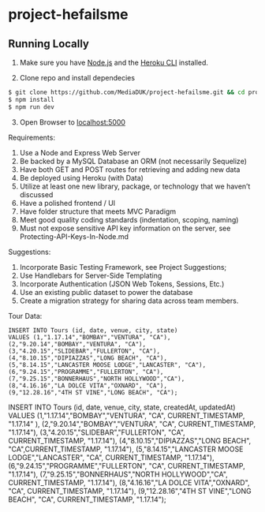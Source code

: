 # project-hefailsme

## Running Locally

1. Make sure you have [Node.js](http://nodejs.org/) and the [Heroku CLI](https://cli.heroku.com/) installed.

2. Clone repo and install dependecies

```sh
$ git clone https://github.com/MediaDUK/project-hefailsme.git && cd project-hefailsme
$ npm install
$ npm run dev
```

3. Open Browser to [localhost:5000](http://localhost:5000/)

Requirements:

1. Use a Node and Express Web Server
2. Be backed by a MySQL Database an ORM (not necessarily Sequelize)
3. Have both GET and POST routes for retrieving and adding new data
4. Be deployed using Heroku (with Data)
5. Utilize at least one new library, package, or technology that we haven’t discussed
6. Have a polished frontend / UI
7. Have folder structure that meets MVC Paradigm
8. Meet good quality coding standards (indentation, scoping, naming)
9. Must not expose sensitive API key information on the server, see Protecting-API-Keys-In-Node.md

Suggestions:

1. Incorporate Basic Testing Framework, see Project Suggestions;
2. Use Handlebars for Server-Side Templating
3. Incorporate Authentication (JSON Web Tokens, Sessions, Etc.)
4. Use an existing public dataset to power the database
5. Create a migration strategy for sharing data across team members.

Tour Data:
```
INSERT INTO Tours (id, date, venue, city, state)
VALUES (1,"1.17.14","BOMBAY","VENTURA", "CA"),
(2,"9.20.14","BOMBAY","VENTURA", "CA"),
(3,"4.20.15","SLIDEBAR","FULLERTON", "CA"),
(4,"8.10.15","DIPIAZZAS","LONG BEACH", "CA"),
(5,"8.14.15","LANCASTER MOOSE LODGE","LANCASTER", "CA"),
(6,"9.24.15","PROGRAMME","FULLERTON", "CA"),
(7,"9.25.15","BONNERHAUS","NORTH HOLLYWOOD","CA"),
(8,"4.16.16","LA DOLCE VITA","OXNARD", "CA"),
(9,"12.28.16","4TH ST VINE","LONG BEACH", "CA");
```


INSERT INTO Tours (id, date, venue, city, state, createdAt, updatedAt)
VALUES (1,"1.17.14","BOMBAY","VENTURA", "CA", CURRENT_TIMESTAMP, "1.17.14" ),
(2,"9.20.14","BOMBAY","VENTURA", "CA", CURRENT_TIMESTAMP, "1.17.14"),
(3,"4.20.15","SLIDEBAR","FULLERTON", "CA", CURRENT_TIMESTAMP, "1.17.14"),
(4,"8.10.15","DIPIAZZAS","LONG BEACH", "CA",CURRENT_TIMESTAMP, "1.17.14"),
(5,"8.14.15","LANCASTER MOOSE LODGE","LANCASTER", "CA", CURRENT_TIMESTAMP, "1.17.14"),
(6,"9.24.15","PROGRAMME","FULLERTON", "CA", CURRENT_TIMESTAMP, "1.17.14"),
(7,"9.25.15","BONNERHAUS","NORTH HOLLYWOOD","CA", CURRENT_TIMESTAMP, "1.17.14"),
(8,"4.16.16","LA DOLCE VITA","OXNARD", "CA", CURRENT_TIMESTAMP, "1.17.14"),
(9,"12.28.16","4TH ST VINE","LONG BEACH", "CA", CURRENT_TIMESTAMP, "1.17.14");